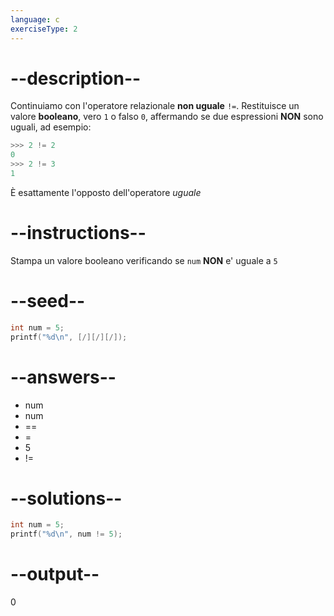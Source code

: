```yaml
---
language: c
exerciseType: 2
---
```


# --description--

Continuiamo con l'operatore relazionale **non uguale** `!=`.
Restituisce un valore **booleano**, vero `1` o falso `0`, affermando se due espressioni **NON** sono uguali, ad esempio:
```c
>>> 2 != 2
0
>>> 2 != 3
1
```
È esattamente l'opposto dell'operatore *uguale*

# --instructions--

Stampa un valore booleano verificando se `num` **NON** e' uguale a `5`

# --seed--

```c
int num = 5;
printf("%d\n", [/][/][/]);
```

# --answers--

- num
- num
-  == 
-  = 
- 5
-  != 

# --solutions--

```c
int num = 5;
printf("%d\n", num != 5);
```

# --output--

0
